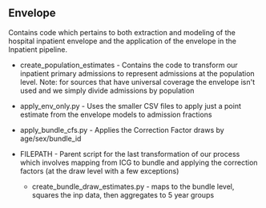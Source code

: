 ## Envelope
Contains code which pertains to both extraction and modeling of the hospital inpatient envelope and the application of the envelope in the Inpatient pipeline.

* create_population_estimates - Contains the code to transform our inpatient primary admissions to represent admissions at the population level. Note: for sources that have universal coverage the envelope isn't used and we simply divide admissions by population

* apply_env_only.py - Uses the smaller CSV files to apply just a point estimate from the envelope models to admission fractions

* apply_bundle_cfs.py - Applies the Correction Factor draws by age/sex/bundle_id

* FILEPATH - Parent script for the last transformation of our process which involves mapping from ICG to bundle and applying the correction factors (at the draw level with a few exceptions)
	* create_bundle_draw_estimates.py - maps to the bundle level, squares the inp data, then aggregates to 5 year groups
